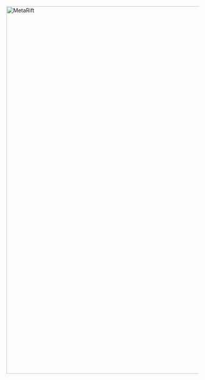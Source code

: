 <img width="959" alt="MetaRift" src="https://github.com/user-attachments/assets/3d05783b-197e-4505-8ebf-59920e069093" />
